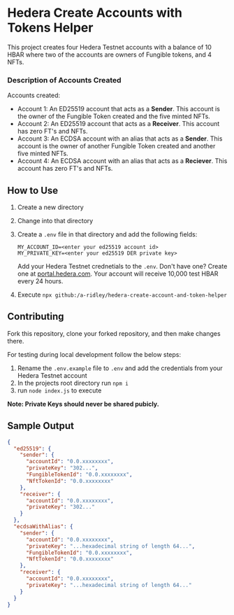 # Hedera Create Accounts with Tokens Helper
This project creates four Hedera Testnet accounts with a balance of 10 HBAR where two of the accounts are owners of Fungible tokens, and 4 NFTs.

### Description of Accounts Created
Accounts created:
* Account 1: An ED25519 account that acts as a **Sender**. This account is the owner of the Fungible Token created and the five minted NFTs.
* Account 2: An ED25519 account that acts as a **Receiver**. This account has zero FT's and NFTs.
* Account 3: An ECDSA account with an alias that acts as a **Sender**. This account is the owner of another Fungible Token created and another five minted NFTs.
* Account 4: An ECDSA account with an alias that acts as a **Reciever**. This account has zero FT's and NFTs.

## How to Use
1. Create a new directory
2. Change into that directory
3. Create a `.env` file in that directory and add the following fields:
      ```shell
      MY_ACCOUNT_ID=<enter your ed25519 account id>
      MY_PRIVATE_KEY=<enter your ed25519 DER private key>
      ```
      Add your Hedera Testnet crednetials to the `.env`. Don't have one? Create one at [portal.hedera.com](https://portal.hedera.com/register). Your account will            receive    10,000 test HBAR every 24 hours.

4. Execute `npx github:/a-ridley/hedera-create-account-and-token-helper`

 ## Contributing

Fork this repository, clone your forked repository, and then make changes there.

For testing during local development follow the below steps:
1. Rename the `.env.example` file to `.env` and add the credentials from your Hedera Testnet account
2. In the projects root directory run `npm i`
3. run `node index.js` to execute

**Note: Private Keys should never be shared pubicly.**

## Sample Output
```JSON
{
  "ed25519": {
    "sender": {
      "accountId": "0.0.xxxxxxxx",
      "privateKey": "302...",
      "FungibleTokenId": "0.0.xxxxxxxx",
      "NftTokenId": "0.0.xxxxxxxx"
    },
    "receiver": {
      "accountId": "0.0.xxxxxxxx",
      "privateKey": "302..."
    }
  },
  "ecdsaWithAlias": {
    "sender": {
      "accountId": "0.0.xxxxxxxx",
      "privateKey": "...hexadecimal string of length 64...",
      "FungibleTokenId": "0.0.xxxxxxxx",
      "NftTokenId": "0.0.xxxxxxxx"
    },
    "receiver": {
      "accountId": "0.0.xxxxxxxx",
      "privateKey": "...hexadecimal string of length 64..."
    }
  }
}
```
